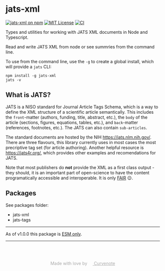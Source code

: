 # jats-xml

[![jats-xml on npm](https://img.shields.io/npm/v/jats-xml.svg)](https://www.npmjs.com/package/jats-xml)
[![MIT License](https://img.shields.io/badge/license-MIT-blue.svg)](https://github.com/curvenote/jats-xml/blob/main/LICENSE)
[![CI](https://github.com/curvenote/jats-xml/workflows/CI/badge.svg)](https://github.com/curvenote/jats-xml/actions)

Types and utilities for working with JATS XML documents in Node and Typescript.

Read and write JATS XML from node or see summries from the command line.

To use from the command line, use the `-g` to create a global install, which will provide a `jats` CLI:

```
npm install -g jats-xml
jats -v
```

## What is JATS?

JATS is a NISO standard for Journal Article Tags Schema, which is a way to define the XML structure of a scientific article semantically. This includes the `front`-matter (authors, funding, title, abstract, etc.), the `body` of the article (sections, figures, equations, tables, etc.), and `back`-matter (references, footnotes, etc.). The JATS can also contain `sub-articles`.

The standard documents are hosted by the NIH <https://jats.nlm.nih.gov/>. There are three flavours, this library currently uses in most cases the most precriptive tag set (for article authoring). Another helpful resource is <https://jats4r.org/>, which provides other examples and recomendations for JATS.

Note that most publishers do **not** provide the XML as a first class output - they should, it is an important part of open-science to have the content programatically accessible and interoperable. It is only [FAIR](https://www.go-fair.org/fair-principles/) 😉.

## Packages

See packages folder:

- jats-xml
- jats-tags

---

As of v1.0.0 this package is [ESM only](https://gist.github.com/sindresorhus/a39789f98801d908bbc7ff3ecc99d99c).

---

<p style="text-align: center; color: #aaa; padding-top: 50px">
  Made with love by
  <a href="https://curvenote.com" target="_blank" style="color: #aaa">
    <img src="https://curvenote.dev/images/icon.png" style="height: 1em" /> Curvenote
  </a>
</p>
